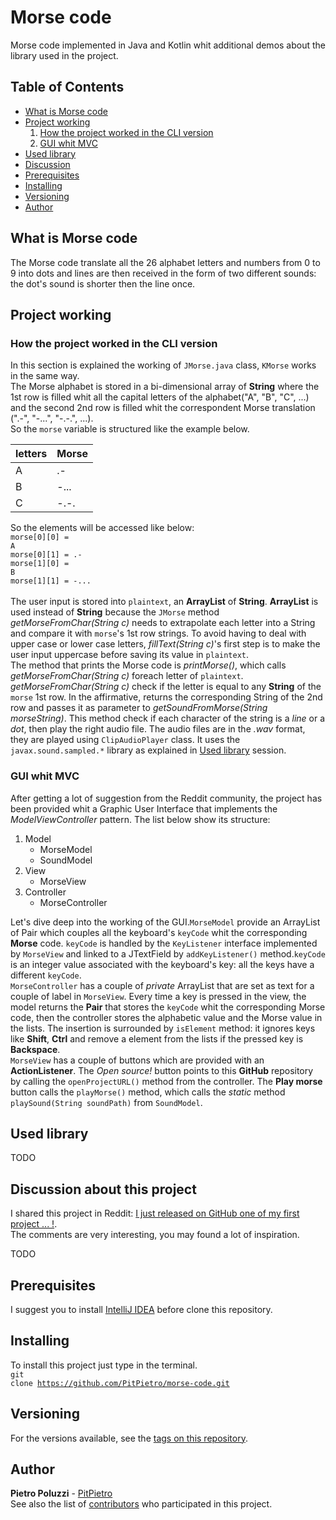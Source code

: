 # Morse code
Morse code implemented in Java and Kotlin whit additional demos about the library used in the project.

## Table of Contents

- [What is Morse code](#what-is-morse-code)
- [Project working](#project-working)
  1. [How the project worked in the CLI version](#how-the-project-worked-in-the-cli-version)
  2. [GUI whit MVC](#gui-whit-mvc)
- [Used library](#used-library)
- [Discussion](#discussion-about-this-project)
- [Prerequisites](#prerequisites)
- [Installing](#installing)
- [Versioning](#versioning)
- [Author](#author)

## What is Morse code

The Morse code translate all the 26 alphabet letters and numbers from 0 to 9 into dots and lines
are then received in the form of two different sounds: the dot's sound is shorter then the line once.

## Project working

### How the project worked in the CLI version 
In this section is explained the working of <code>JMorse.java</code> class, <code>KMorse</code>
works in the same way.<br>The Morse alphabet is stored in a bi-dimensional array of **String**
where the 1st row is filled whit all the capital letters of the alphabet("A", "B", "C", ...) and
the second 2nd row is filled whit the correspondent Morse translation (".-", "-...", "-.-.", ...).
<br>So the <code>morse</code> variable is structured like the example below.

letters | Morse 
---- | ----
A | .-
B | -...
C | -.-.

So the elements will be accessed like below:<br>
<code>morse[0][0] = A</code><br><code>morse[0][1] = .-</code><br><code>morse[1][0] = B</code><br>
<code>morse[1][1] = -...</code><br><br>The user input is stored into <code>plaintext</code>, an **ArrayList** of
**String**. **ArrayList** is used instead of **String** because the <code>JMorse</code> method *getMorseFromChar(String c)*
needs to extrapolate each letter into a String and compare it with <code>morse</code>'s 1st row strings. To avoid having
to deal with upper case or lower case letters, *fillText(String c)*'s  first step is to make the user input uppercase before
saving its value in <code>plaintext</code>.<br>The method that prints the Morse code is *printMorse()*, which calls
*getMorseFromChar(String c)* foreach letter of <code>plaintext</code>. *getMorseFromChar(String c)* check if the letter
is equal to any **String** of the <code>morse</code> 1st row. In the affirmative, returns the corresponding String of the
2nd row and passes it as parameter to *getSoundFromMorse(String morseString)*. This method check if each character of the
string is a *line* or a *dot*, then play the right audio file. The audio files are in the *.wav* format, they are played
using <code>ClipAudioPlayer</code> class. It uses the <code>javax.sound.sampled.*</code> library as explained in
[Used library](#used-library) session.

### GUI whit MVC
After getting a lot of suggestion from the Reddit community, the project has been provided whit a Graphic User Interface
that implements the <i>ModelViewController</i> pattern. The list below show its structure:<br>
1. Model
   - MorseModel
   - SoundModel
2. View
   - MorseView
3. Controller
   - MorseController
   
Let's dive deep into the working of the GUI.<code>MorseModel</code> provide an ArrayList of Pair which couples all
the keyboard's <code>keyCode</code> whit the corresponding **Morse** code. <code>keyCode</code> is handled by the
<code>KeyListener</code> interface implemented by <code>MorseView</code> and linked to a JTextField by
<code>addKeyListener()</code> method.<code>keyCode</code> is an integer value associated with the
keyboard's key: all the keys have a different <code>keyCode</code>.<br><code>MorseController</code> has a couple of
<i>private</i> ArrayList that are set as text for a couple of label in <code>MorseView</code>. Every time a key is
pressed in the view, the model returns the **Pair** that stores the <code>keyCode</code> whit the corresponding Morse code,
then the controller stores the alphabetic value and the Morse value in the lists. The insertion is surrounded by
<code>isElement</code> method: it ignores keys like **Shift**, **Ctrl** and remove a element from the lists if the
pressed key is **Backspace**.<br><code>MorseView</code> has a couple of buttons which are provided with an **ActionListener**.
The *Open source!* button points to this **GitHub** repository by calling the <code>openProjectURL()</code> method from
the controller. The **Play morse** button calls the <code>playMorse()</code> method, which calls the *static* method
<code>playSound(String soundPath)</code> from <code>SoundModel</code>.


## Used library
TODO

## Discussion about this project
I shared this project in Reddit: [I just released on GitHub one of my first project ... !](https://www.reddit.com/r/java/comments/f55gj2/i_just_released_on_github_one_of_my_first_project/).<br> The comments are very interesting, you may found a lot of inspiration.

TODO

## Prerequisites
I suggest you to install [IntelliJ IDEA](https://www.jetbrains.com/idea/download/) before clone this repository.

## Installing
To install this project just type in the terminal.<br>
<code>git clone https://github.com/PitPietro/morse-code.git</code>

## Versioning
For the versions available, see the [tags on this repository](https://github.com/PitPietro/morse-code/tags). 

## Author
**Pietro Poluzzi** - [PitPietro](https://github.com/PitPietro)
<br>See also the list of [contributors](https://github.com/PitPietro/morse-code/contributors) who participated in this project.
